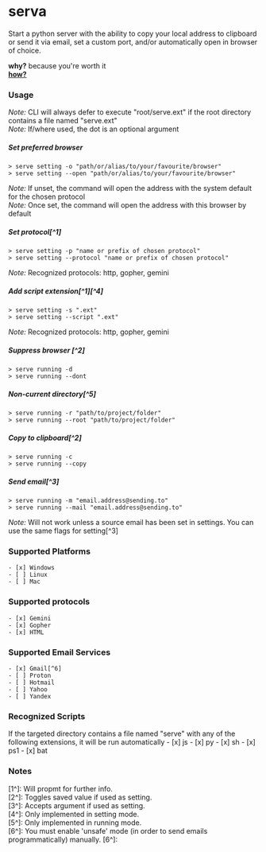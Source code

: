 # serva
[]()
Start a python server with the ability to copy your local address to clipboard or send it via email, set a custom port, and/or automatically open in browser of choice.  

**why?** because you're worth it  
[**how?**](#usage)  

### Usage
*Note:* CLI will always defer to execute "root/serve.ext" if the root directory contains a file named "serve.ext"  
*Note:* If/where used, the dot is an optional argument  

 

##### Set preferred browser
```shell
> serve setting -o "path/or/alias/to/your/favourite/browser"
> serve setting --open "path/or/alias/to/your/favourite/browser"
```
*Note:* If unset, the command will open the address with the system default for the chosen protocol  
*Note:* Once set, the command will open the address with this browser by default  

##### Set protocol[^1]
```shell
> serve setting -p "name or prefix of chosen protocol"
> serve setting --protocol "name or prefix of chosen protocol"
```
*Note:* Recognized protocols: http, gopher, gemini  

##### Add script extension[^1][^4]
```shell
> serve setting -s ".ext"
> serve setting --script ".ext"
```
*Note:* Recognized protocols: http, gopher, gemini  

##### Suppress browser [^2]
```shell
> serve running -d
> serve running --dont
```

<!-- ##### Enable blocking
```shell
> serve -b 
> serve --block
```   -->

##### Non-current directory[^5]
```shell
> serve running -r "path/to/project/folder"
> serve running --root "path/to/project/folder"
```  

##### Copy to clipboard[^2]
```shell
> serve running -c
> serve running --copy
```  

##### Send email[^3]
```shell
> serve running -m "email.address@sending.to"
> serve running --mail "email.address@sending.to"
```  
*Note:* Will not work unless a source email has been set in settings. You can use the same flags for setting[^3]  

### Supported Platforms
    - [x] Windows
    - [ ] Linux
    - [ ] Mac
### Supported protocols
    - [x] Gemini
    - [x] Gopher
    - [x] HTML
### Supported Email Services
    - [x] Gmail[^6]
    - [ ] Proton
    - [ ] Hotmail
    - [ ] Yahoo
    - [ ] Yandex
### Recognized Scripts
If the targeted directory contains a file named "serve" with any of the following extensions, it will be run automatically
    - [x] js
    - [x] py
    - [x] sh
    - [x] ps1
    - [x] bat 



### Notes
[1^]: Will propmt for further info.  
[2^]: Toggles saved value if used as setting.  
[3^]: Accepts argument if used as setting.  
[4^]: Only implemented in setting mode.  
[5^]: Only implemented in running mode.  
[6^]: You must enable 'unsafe' mode (in order to send emails programmatically) manually. 
[6^]:  